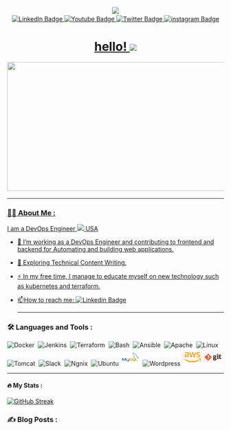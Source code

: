 <div id="header" align="center">
 <img src="https://media.giphy.com/media/fvx95jkua5th3YeThr/giphy.gif" width="100"/>
</div>
<div id="badges" align="center">
  <a href="https://www.linkedin.com/in/marcelin-famawa-ngassam-27b474205/">
    <img src="https://img.shields.io/badge/LinkedIn-blue?style=for-the-badge&logo=linkedin&logoColor=white" alt="LinkedIn Badge"/>
  </a>
  <a href="https://www.youtube.com">
    <img src="https://img.shields.io/badge/YouTube-red?style=for-the-badge&logo=youtube&logoColor=white" alt="Youtube Badge"/>
  </a>
  <a href="your-twitter-URL">
    <img src="https://img.shields.io/badge/Twitter-blue?style=for-the-badge&logo=twitter&logoColor=white" alt="Twitter Badge"/>
  </a>
  <a href="https://www.instagram.com/yanfashion/">
    <img src="https://img.shields.io/badge/instagram-pink?style=for-the-badge&logo=instagram&logocolor=pink" alt="instagram Badge"/>
</div>
<h1 align="center">
  hello!
  <img src="https://media.giphy.com/media/4zX65L31kfwz4JrUDU/giphy.gif" width="30px"/>
</h1>
  <div align="center">
  <img src="https://media.giphy.com/media/ZVik7pBtu9dNS/giphy.gif" width="600" height="300"/>
</div>
  
  ---
  
  ### :man_technologist:  About Me :
  I am a DevOps Engineer <img src="https://media.giphy.com/media/WUlplcMpOCEmTGBtBW/giphy.gif" width="30"> USA
  - :telescope: I’m working as a DevOps Engineer and contributing to frontend and backend for Automating and building web applications.

- :seedling: Exploring Technical Content Writing.

- :zap: In my free time, I manage to educate myself on new technology such as kubernetes and terraform.

- :mailbox:How to reach me: [![Linkedin Badge](https://img.shields.io/badge/-kakbar-blue?style=flat&logo=Linkedin&logoColor=white)](https://www.linkedin.com/in/marcelin-famawa-ngassam-27b474205/)
  
  ---

### :hammer_and_wrench: Languages and Tools :
 <div>
  <img src="https://cdn.jsdelivr.net/gh/devicons/devicon/icons/docker/docker-original-wordmark.svg" title="Docker" alt="Docker" width="40" height="40"/>&nbsp;
  <img src="https://cdn.jsdelivr.net/gh/devicons/devicon/icons/jenkins/jenkins-original.svg" title="Jenkins" alt="Jenkins" width="40" height="40"/>&nbsp;
  <img src="https://cdn.jsdelivr.net/gh/devicons/devicon/icons/terraform/terraform-original-wordmark.svg" title="Terraform" alt="Terraform" width="40" height="40"/>&nbsp;
  <img src="https://cdn.jsdelivr.net/gh/devicons/devicon/icons/bash/bash-plain.svg" title="Bash" alt="Bash" width="40" height="40"/>&nbsp;
  <img src="https://cdn.jsdelivr.net/gh/devicons/devicon/icons/ansible/ansible-original-wordmark.svg" title="Ansible" alt="Ansible" width="40" height="40"/>&nbsp;
  <img src="https://cdn.jsdelivr.net/gh/devicons/devicon/icons/apache/apache-original-wordmark.svg" title="Apache" alt="Apache" width="40" height="40"/>&nbsp;
  <img src="https://cdn.jsdelivr.net/gh/devicons/devicon/icons/linux/linux-original.svg"  title="Linux" alt="Linux" width="40" height="40"/>&nbsp;
  <img src="https://cdn.jsdelivr.net/gh/devicons/devicon/icons/tomcat/tomcat-original.svg" title="Tomcat" alt="Tomcat" width="40" height="40"/>&nbsp;
  <img src="https://cdn.jsdelivr.net/gh/devicons/devicon/icons/slack/slack-original-wordmark.svg" title="Slack" alt="Slack" width="40" height="40"/>&nbsp;
  <img src="https://cdn.jsdelivr.net/gh/devicons/devicon/icons/nginx/nginx-original.svg" title="Ngnix" alt="Ngnix" width="40" height="40"/>&nbsp;
  <img src="https://cdn.jsdelivr.net/gh/devicons/devicon/icons/ubuntu/ubuntu-plain.svg" title="Ubuntu"  alt="Ubuntu" width="40" height="40"/>&nbsp;
  <img src="https://github.com/devicons/devicon/blob/master/icons/mysql/mysql-original-wordmark.svg" title="MySQL"  alt="MySQL" width="40" height="40"/>&nbsp;
  <img src="https://cdn.jsdelivr.net/gh/devicons/devicon/icons/wordpress/wordpress-original.svg" title="Wordpress" alt="Wordpress" width="40" height="40"/>&nbsp;
  <img src="https://github.com/devicons/devicon/blob/master/icons/amazonwebservices/amazonwebservices-plain-wordmark.svg" title="AWS" alt="AWS" width="40" height="40"/>&nbsp;
  <img src="https://github.com/devicons/devicon/blob/master/icons/git/git-original-wordmark.svg" title="Git" **alt="Git" width="40" height="40"/> 
   
   ---

#### :fire: My Stats :
 [![GitHub Streak](http://github-readme-streak-stats.herokuapp.com?user=yannfama&theme=shades-of-purple&date_format=M%20j%5B%2C%20Y%5D&stroke=1B57DD&background=76767667&border=DDA81B&ring=891233EA&fire=DD2727&currStreakNum=19DD1A&sideNums=DD2727&currStreakLabel=5D6216A9&sideLabels=21662C&dates=4E4E4E)](https://git.io/streak-stats)
   
   ### :writing_hand: Blog Posts :
   <!-- BLOG-POST-LIST:START -->
<!-- BLOG-POST-LIST:END -->
